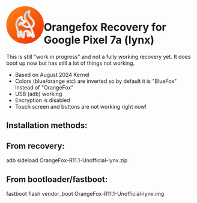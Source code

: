 <img src="https://github.com/Sanju0910/Sanju0910/blob/main/images/of_logo.png" width=100 height=100 align="left" />  

# Orangefox Recovery for Google Pixel 7a (lynx)

This is still "work in progress" and not a fully working recovery yet.
It does boot up now but has still a lot of things not working. 

- Based on August 2024 Kernel
- Colors (blue/orange etc) are inverted so by default it is "BlueFox" instead of "OrangeFox"
- USB (adb) working
- Encryption is disabled 
- Touch screen and buttons are not working right now!

## Installation methods:

## From recovery:
adb sideload OrangeFox-R11.1-Unofficial-lynx.zip

## From bootloader/fastboot:
fastboot flash vendor_boot OrangeFox-R11.1-Unofficial-lynx.img

